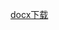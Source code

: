 [docx下载](../speech/第九期竺林论道.doc)

<object data="../第九期竺林论道.pdf" type="application/pdf" width="100%" height = "800">
    <embed src="../第九期竺林论道.pdf" type="application/pdf" />
</object>